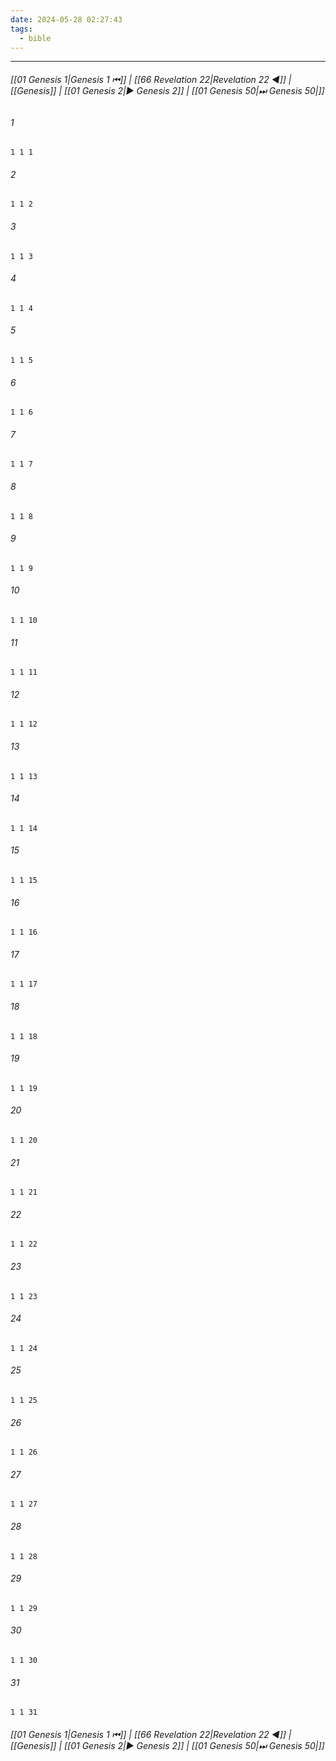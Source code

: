 ```yaml
---
date: 2024-05-28 02:27:43
tags:
  - bible
---
```

___
###### [[01 Genesis 1|Genesis 1 ⏮]] | [[66 Revelation 22|Revelation 22 ◀]] | [[Genesis]] | [[01 Genesis 2|▶ Genesis 2]] | [[01 Genesis 50|⏭ Genesis 50|]]

###### 1
``` verse
1 1 1 
```
###### 2
``` verse
1 1 2 
```
###### 3
``` verse
1 1 3 
```
###### 4
``` verse
1 1 4 
```
###### 5
``` verse
1 1 5 
```
###### 6
``` verse
1 1 6 
```
###### 7
``` verse
1 1 7 
```
###### 8
``` verse
1 1 8 
```
###### 9
``` verse
1 1 9 
```
###### 10
``` verse
1 1 10 
```
###### 11
``` verse
1 1 11 
```
###### 12
``` verse
1 1 12 
```
###### 13
``` verse
1 1 13 
```
###### 14
``` verse
1 1 14 
```
###### 15
``` verse
1 1 15 
```
###### 16
``` verse
1 1 16 
```
###### 17
``` verse
1 1 17 
```
###### 18
``` verse
1 1 18 
```
###### 19
``` verse
1 1 19 
```
###### 20
``` verse
1 1 20 
```
###### 21
``` verse
1 1 21 
```
###### 22
``` verse
1 1 22 
```
###### 23
``` verse
1 1 23 
```
###### 24
``` verse
1 1 24 
```
###### 25
``` verse
1 1 25 
```
###### 26
``` verse
1 1 26 
```
###### 27
``` verse
1 1 27 
```
###### 28
``` verse
1 1 28 
```
###### 29
``` verse
1 1 29 
```
###### 30
``` verse
1 1 30 
```
###### 31
``` verse
1 1 31 
```

###### [[01 Genesis 1|Genesis 1 ⏮]] | [[66 Revelation 22|Revelation 22 ◀]] | [[Genesis]] | [[01 Genesis 2|▶ Genesis 2]] | [[01 Genesis 50|⏭ Genesis 50|]]

